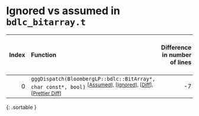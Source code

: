 # Ignored vs assumed in `bdlc_bitarray.t`

<script src="../sorttable.js"></script>

|   Index | Function                                                                                                                                                                      |   Difference in number of lines |   Function size difference in bytes |   Number of lines in assumed build | Number of bytes in assumed build   |   Number of lines in ignored build | Number of bytes in ignored build   |
|--------:|:------------------------------------------------------------------------------------------------------------------------------------------------------------------------------|--------------------------------:|------------------------------------:|-----------------------------------:|:-----------------------------------|-----------------------------------:|:-----------------------------------|
|       0 | `gggDispatch(BloombergLP::bdlc::BitArray*, char const*, bool)` <sup>\[[Assumed](0-assume)\], \[[Ignored](0-none)\], \[[Diff](0.diff.html)\], \[[Prettier Diff](0-diff.html)\] |                              -7 |                                 -16 |                                293 | 1,072                              |                                300 | 1,088                              |
{: .sortable }
